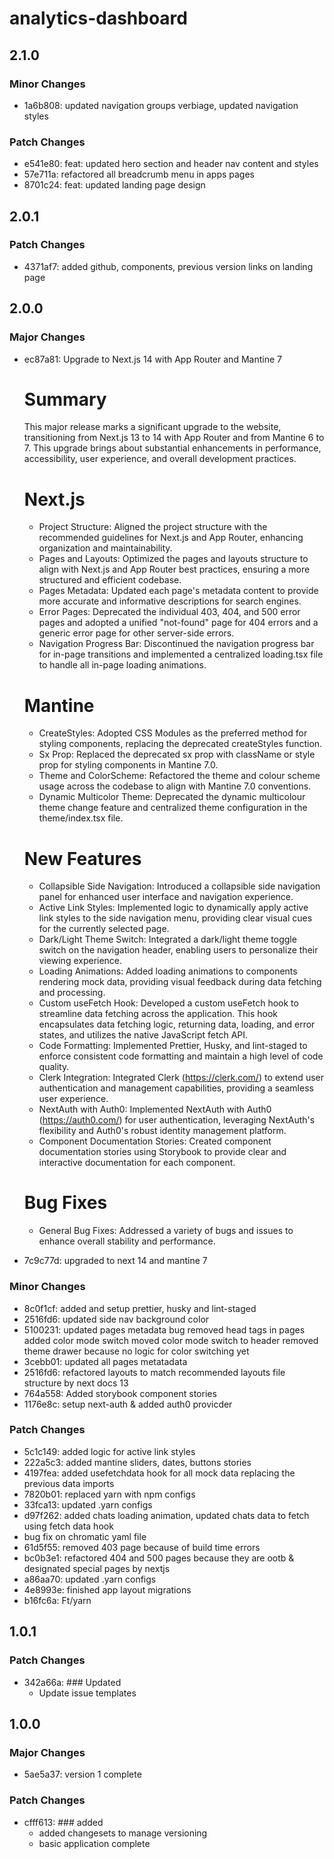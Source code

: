 # analytics-dashboard

## 2.1.0

### Minor Changes

- 1a6b808: updated navigation groups verbiage, updated navigation styles

### Patch Changes

- e541e80: feat: updated hero section and header nav content and styles
- 57e711a: refactored all breadcrumb menu in apps pages
- 8701c24: feat: updated landing page design

## 2.0.1

### Patch Changes

- 4371af7: added github, components, previous version links on landing page

## 2.0.0

### Major Changes

- ec87a81: Upgrade to Next.js 14 with App Router and Mantine 7

  # Summary

  This major release marks a significant upgrade to the website, transitioning from Next.js 13 to 14 with App Router and from Mantine 6 to 7. This upgrade brings about substantial enhancements in performance, accessibility, user experience, and overall development practices.

  # Next.js

  - Project Structure: Aligned the project structure with the recommended guidelines for Next.js and App Router, enhancing organization and maintainability.
  - Pages and Layouts: Optimized the pages and layouts structure to align with Next.js and App Router best practices, ensuring a more structured and efficient codebase.
  - Pages Metadata: Updated each page's metadata content to provide more accurate and informative descriptions for search engines.
  - Error Pages: Deprecated the individual 403, 404, and 500 error pages and adopted a unified "not-found" page for 404 errors and a generic error page for other server-side errors.
  - Navigation Progress Bar: Discontinued the navigation progress bar for in-page transitions and implemented a centralized loading.tsx file to handle all in-page loading animations.

  # Mantine

  - CreateStyles: Adopted CSS Modules as the preferred method for styling components, replacing the deprecated createStyles function.
  - Sx Prop: Replaced the deprecated sx prop with className or style prop for styling components in Mantine 7.0.
  - Theme and ColorScheme: Refactored the theme and colour scheme usage across the codebase to align with Mantine 7.0 conventions.
  - Dynamic Multicolor Theme: Deprecated the dynamic multicolour theme change feature and centralized theme configuration in the theme/index.tsx file.

  # New Features

  - Collapsible Side Navigation: Introduced a collapsible side navigation panel for enhanced user interface and navigation experience.
  - Active Link Styles: Implemented logic to dynamically apply active link styles to the side navigation menu, providing clear visual cues for the currently selected page.
  - Dark/Light Theme Switch: Integrated a dark/light theme toggle switch on the navigation header, enabling users to personalize their viewing experience.
  - Loading Animations: Added loading animations to components rendering mock data, providing visual feedback during data fetching and processing.
  - Custom useFetch Hook: Developed a custom useFetch hook to streamline data fetching across the application. This hook encapsulates data fetching logic, returning data, loading, and error states, and utilizes the native JavaScript fetch API.
  - Code Formatting: Implemented Prettier, Husky, and lint-staged to enforce consistent code formatting and maintain a high level of code quality.
  - Clerk Integration: Integrated Clerk (https://clerk.com/) to extend user authentication and management capabilities, providing a seamless user experience.
  - NextAuth with Auth0: Implemented NextAuth with Auth0 (https://auth0.com/) for user authentication, leveraging NextAuth's flexibility and Auth0's robust identity management platform.
  - Component Documentation Stories: Created component documentation stories using Storybook to provide clear and interactive documentation for each component.

  # Bug Fixes

  - General Bug Fixes: Addressed a variety of bugs and issues to enhance overall stability and performance.

- 7c9c77d: upgraded to next 14 and mantine 7

### Minor Changes

- 8c0f1cf: added and setup prettier, husky and lint-staged
- 2516fd6: updated side nav background color
- 5100231: updated pages metadata bug removed head tags in pages added color mode switch moved color mode switch to header removed theme drawer because no logic for color switching yet
- 3cebb01: updated all pages metatadata
- 2516fd6: refactored layouts to match recommended layouts file structure by next docs 13
- 764a558: Added storybook component stories
- 1176e8c: setup next-auth & added auth0 provicder

### Patch Changes

- 5c1c149: added logic for active link styles
- 222a5c3: added mantine sliders, dates, buttons stories
- 4197fea: added usefetchdata hook for all mock data replacing the previous data imports
- 7820b01: replaced yarn with npm configs
- 33fca13: updated .yarn configs
- d97f262: added chats loading animation, updated chats data to fetch using fetch data hook
- bug fix on chromatic yaml file
- 61d5f55: removed 403 page because of build time errors
- bc0b3e1: refactored 404 and 500 pages because they are ootb & designated special pages by nextjs
- a86aa70: updated .yarn configs
- 4e8993e: finished app layout migrations
- b16fc6a: Ft/yarn

## 1.0.1

### Patch Changes

- 342a66a: ### Updated
  - Update issue templates

## 1.0.0

### Major Changes

- 5ae5a37: version 1 complete

### Patch Changes

- cfff613: ### added
  - added changesets to manage versioning
  - basic application complete
